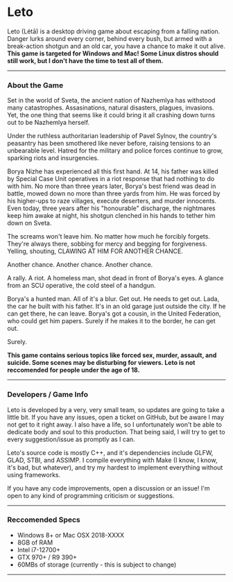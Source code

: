# Leto
Leto (Létā) is a desktop driving game about escaping from a falling nation. Danger lurks around every corner, behind every bush, but armed with a break-action shotgun and an old car, you have a chance to make it out alive. **This game is targeted for Windows and Mac! Some Linux distros should still work, but I don't have the time to test all of them.**

---

### About the Game
Set in the world of Sveta, the ancient nation of Nazhemlya has withstood many catastrophes. Assasinations, natural disasters, plagues, invasions. Yet, the one thing that seems like it could bring it all crashing down turns out to be Nazhemlya herself. 

Under the ruthless authoritarian leadership of Pavel Sylnov, the country's peasantry has been smothered like never before, raising tensions to an unbearable level. Hatred for the military and police forces continue to grow, sparking riots and insurgencies. 

Borya Nizhe has experienced all this first hand. At 14, his father was killed by Special Case Unit operatives in a riot response that had nothing to do with him. No more than three years later, Borya's best friend was dead in battle, mowed down no more than three yards from him. He was forced by his higher-ups to raze villages, execute deserters, and murder innocents. Even today, three years after his "honourable" discharge, the nightmares keep him awake at night, his shotgun clenched in his hands to tether him down on Sveta.

The screams won't leave him. No matter how much he forcibly forgets. They're always there, sobbing for mercy and begging for forgiveness. Yelling, shouting, CLAWING AT HIM FOR ANOTHER CHANCE.

Another chance. Another chance. Another chance.

A rally. A riot. A homeless man, shot dead in front of Borya's eyes. A glance from an SCU operative, the cold steel of a handgun.

Borya's a hunted man. All of it's a blur. Get out. He needs to get out. Lada, the car he built with his father. It's in an old garage just outside the city. If he can get there, he can leave. Borya's got a cousin, in the United Federation, who could get him papers. Surely if he makes it to the border, he can get out.

Surely.

**This game contains serious topics like forced sex, murder, assault, and suicide. Some scenes may be disturbing for viewers. Leto is not reccomended for people under the age of 18.**

---

### Developers / Game Info
Leto is developed by a very, very small team, so updates are going to take a little bit. If you have any issues, open a ticket on GitHub, but be aware I may not get to it right away. I also have a life, so I unfortunately won't be able to dedicate body and soul to this production. That being said, I will try to get to every suggestion/issue as promptly as I can.

Leto's source code is mostly C++, and it's dependencies include GLFW, GLAD, STBI, and ASSIMP. I compile everything with Make (I know, I know, it's bad, but whatever), and try my hardest to implement everything without using frameworks.

If you have any code improvements, open a discussion or an issue! I'm open to any kind of programming criticism or suggestions.

---

### Reccomended Specs
- Windows 8+ or Mac OSX 2018-XXXX
- 8GB of RAM
- Intel i7-12700+
- GTX 970+ / R9 390+
- 60MBs of storage (currently - this is subject to change)

---